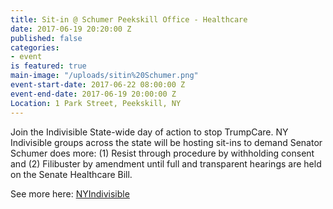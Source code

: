 ```yaml
---
title: Sit-in @ Schumer Peekskill Office - Healthcare
date: 2017-06-19 20:20:00 Z
published: false
categories:
- event
is featured: true
main-image: "/uploads/sitin%20Schumer.png"
event-start-date: 2017-06-22 08:00:00 Z
event-end-date: 2017-06-19 20:00:00 Z
Location: 1 Park Street, Peekskill, NY
---
```


Join the Indivisible State-wide day of action to stop TrumpCare. NY Indivisible groups across the state will be hosting sit-ins to demand Senator Schumer does more: (1) Resist through procedure by withholding consent and (2) Filibuster by amendment until full and transparent hearings are held on the Senate Healthcare Bill.

See more here: [NYIndivisible](http://nyindivisible.com/sit-in-to-stop-trumpcare/) 